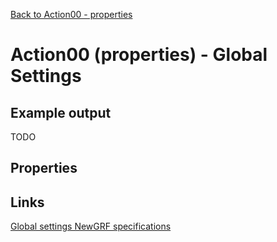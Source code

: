 [Back to Action00 - properties](../actions/action00.md)

# Action00 (properties) - Global Settings

## Example output

TODO

## Properties

## Links

[Global settings NewGRF specifications](https://newgrf-specs.tt-wiki.net/wiki/Action0/Global_Settings)          
